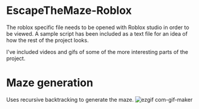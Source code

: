 # EscapeTheMaze-Roblox

The roblox specific file needs to be opened with Roblox studio in order to be viewed.
A sample script has been included as a text file for an idea of how the rest of the project looks.

I've included videos and gifs of some of the more interesting parts of the project.

# Maze generation
Uses recursive backtracking to generate the maze.
![ezgif com-gif-maker](https://user-images.githubusercontent.com/114262230/211856357-f77d0f17-b317-4e53-b781-9357035d057d.gif)

